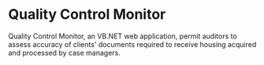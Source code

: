# Quality Control Monitor

Quality Control Monitor, an VB.NET web application, permit auditors to assess accuracy of clients' documents required to receive housing acquired and processed by case managers.
